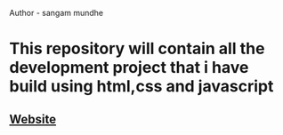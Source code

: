 Author - sangam mundhe
<h1>This repository will contain all the development project that i have  build using html,css and javascript</h1>
<h2><a href="https://sangam5756.github.io/Web_DevelopmentProject/"  target="_blank " >Website</a></h2>
